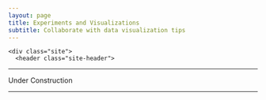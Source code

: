```yaml
---
layout: page
title: Experiments and Visualizations
subtitle: Collaborate with data visualization tips
---
```

<html lang="en">

  <body>

    <div class="site">
      <header class="site-header">

<!-- site-header -->
   <div class="page-content">
  
  <hr>
  Under Construction
  <hr>
	
  <br />

   </div>
